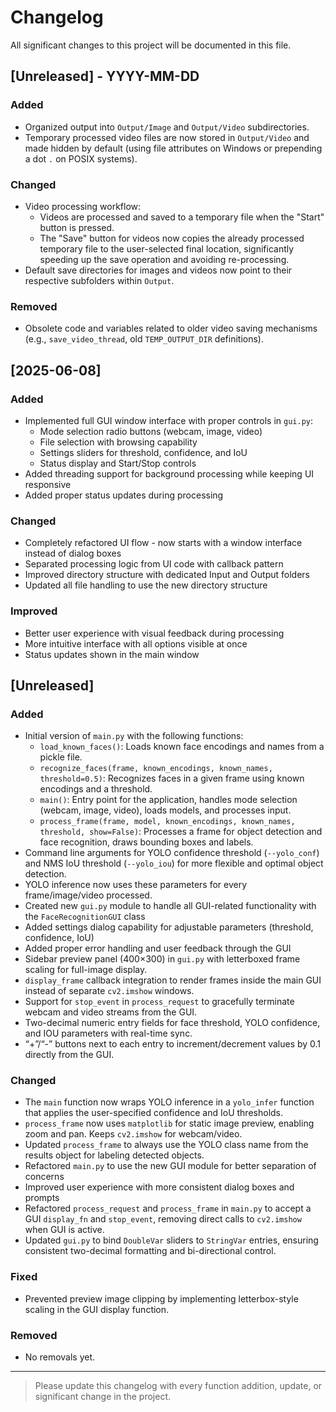 # Changelog

All significant changes to this project will be documented in this file.

## [Unreleased] - YYYY-MM-DD 
### Added
- Organized output into `Output/Image` and `Output/Video` subdirectories.
- Temporary processed video files are now stored in `Output/Video` and made hidden by default (using file attributes on Windows or prepending a dot `.` on POSIX systems).

### Changed
- Video processing workflow:
    - Videos are processed and saved to a temporary file when the "Start" button is pressed.
    - The "Save" button for videos now copies the already processed temporary file to the user-selected final location, significantly speeding up the save operation and avoiding re-processing.
- Default save directories for images and videos now point to their respective subfolders within `Output`.

### Removed
- Obsolete code and variables related to older video saving mechanisms (e.g., `save_video_thread`, old `TEMP_OUTPUT_DIR` definitions).

## [2025-06-08]

### Added
- Implemented full GUI window interface with proper controls in `gui.py`:
  - Mode selection radio buttons (webcam, image, video)
  - File selection with browsing capability
  - Settings sliders for threshold, confidence, and IoU
  - Status display and Start/Stop controls
- Added threading support for background processing while keeping UI responsive
- Added proper status updates during processing

### Changed
- Completely refactored UI flow - now starts with a window interface instead of dialog boxes
- Separated processing logic from UI code with callback pattern
- Improved directory structure with dedicated Input and Output folders
- Updated all file handling to use the new directory structure

### Improved
- Better user experience with visual feedback during processing
- More intuitive interface with all options visible at once
- Status updates shown in the main window

## [Unreleased]

### Added
- Initial version of `main.py` with the following functions:
  - `load_known_faces()`: Loads known face encodings and names from a pickle file.
  - `recognize_faces(frame, known_encodings, known_names, threshold=0.5)`: Recognizes faces in a given frame using known encodings and a threshold.
  - `main()`: Entry point for the application, handles mode selection (webcam, image, video), loads models, and processes input.
  - `process_frame(frame, model, known_encodings, known_names, threshold, show=False)`: Processes a frame for object detection and face recognition, draws bounding boxes and labels.
- Command line arguments for YOLO confidence threshold (`--yolo_conf`) and NMS IoU threshold (`--yolo_iou`) for more flexible and optimal object detection.
- YOLO inference now uses these parameters for every frame/image/video processed.
- Created new `gui.py` module to handle all GUI-related functionality with the `FaceRecognitionGUI` class
- Added settings dialog capability for adjustable parameters (threshold, confidence, IoU)
- Added proper error handling and user feedback through the GUI
- Sidebar preview panel (400×300) in `gui.py` with letterboxed frame scaling for full-image display.
- `display_frame` callback integration to render frames inside the main GUI instead of separate `cv2.imshow` windows.
- Support for `stop_event` in `process_request` to gracefully terminate webcam and video streams from the GUI.
- Two-decimal numeric entry fields for face threshold, YOLO confidence, and IOU parameters with real-time sync.
- “+”/“-” buttons next to each entry to increment/decrement values by 0.1 directly from the GUI.

### Changed
- The `main` function now wraps YOLO inference in a `yolo_infer` function that applies the user-specified confidence and IoU thresholds.
- `process_frame` now uses `matplotlib` for static image preview, enabling zoom and pan. Keeps `cv2.imshow` for webcam/video.
- Updated `process_frame` to always use the YOLO class name from the results object for labeling detected objects.
- Refactored `main.py` to use the new GUI module for better separation of concerns
- Improved user experience with more consistent dialog boxes and prompts
- Refactored `process_request` and `process_frame` in `main.py` to accept a GUI `display_fn` and `stop_event`, removing direct calls to `cv2.imshow` when GUI is active.
- Updated `gui.py` to bind `DoubleVar` sliders to `StringVar` entries, ensuring consistent two-decimal formatting and bi-directional control.

### Fixed
- Prevented preview image clipping by implementing letterbox-style scaling in the GUI display function.

### Removed
- No removals yet.

---

> Please update this changelog with every function addition, update, or significant change in the project.
